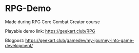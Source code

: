 # RPG-Demo
Made during RPG Core Combat Creator course 

Playable demo link: https://geekart.club/RPG

Blogpost: https://geekart.club/gamedev/my-journey-into-game-development/
